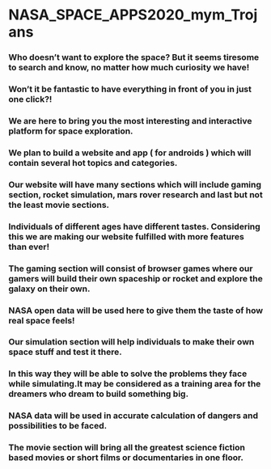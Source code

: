 # NASA_SPACE_APPS2020_mym_Trojans
### Who doesn’t want to explore the space? But it seems tiresome to search and know, no matter how much curiosity we have! <br>
### Won’t it be fantastic to have everything in front of you in just one click?! <br>

### We are here to bring you the most interesting and interactive platform for space exploration.<br>
### We plan to build a website and app ( for androids ) which will contain several hot topics and categories. <br>
### Our website will have many sections which will include gaming section, rocket simulation, mars rover research and last but not the least movie sections.<br>
### Individuals of different ages have different tastes. Considering this we are making our website fulfilled with more features than ever!<br>

### The gaming section will consist of browser games where our gamers will build their own spaceship or rocket and explore the galaxy on their own.<br>
### NASA open data will be used here to give them the taste of how real space feels! <br>
### Our simulation section will help individuals to make their own space stuff and test it there. <br>
### In this way they will be able to solve the problems they face while simulating.It may be considered as a training area for the dreamers who dream to build something big.<br> 
### NASA data will be used in accurate calculation of dangers and possibilities to be faced. <br>
### The movie section will bring all the greatest science fiction based movies or short films or documentaries in one floor.<br>
